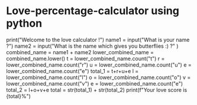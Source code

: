 # Love-percentage-calculator using python

print("Welcome to the love calculator !")
name1 = input("What is your name ?")
name2 = input("What is the name which gives you butterflies :) ?" )
combined_name = name1 + name2
lower_combined_name = combined_name.lower()
t = lower_combined_name.count("t")
r = lower_combined_name.count("r")
u = lower_combined_name.count("u")
e = lower_combined_name.count("e")
total_1 = t+r+u+e
l = lower_combined_name.count("l")
o = lower_combined_name.count("o")
v = lower_combined_name.count("v")
e = lower_combined_name.count("e")
total_2 = l+o+v+e
total = str(total_1) + str(total_2)
print(f"Your love score is {total}%")
